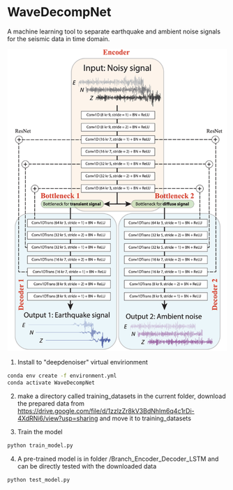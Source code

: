 # WaveDecompNet

A machine learning tool to separate earthquake and ambient noise signals for the seismic data in time domain.

![WaveDecompNet](WaveDecompNet_structure.png)

 
1. Install to "deepdenoiser" virtual envirionment
```bash
conda env create -f environment.yml
conda activate WaveDecompNet
```

2. make a directory called training_datasets in the current folder,
download the prepared data from https://drive.google.com/file/d/1zzlzZr8kV3BdNhIm6q4c1rDi-4XdRNi6/view?usp=sharing 
and move it to training_datasets


3. Train the model
```bash
python train_model.py
```

4. A pre-trained model is in folder /Branch_Encoder_Decoder_LSTM and can be directly tested with the downloaded data
```bash
python test_model.py
```